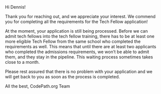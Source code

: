 Hi Dennis!

Thank you for reaching out, and we appreciate your interest. We commend you for completing all the requirements for the Tech Fellow application!

At the moment, your application is still being processed. Before we can admit tech fellows into the tech fellow training, there has to be at least one more eligible Tech Fellow from the same school who completed the requirements as well. This means that until there are at least two applicants who completed the admissions requirements, we won’t be able to admit them, and they stay in the pipeline. This waiting process sometimes takes close to a month.

Please rest assured that there is no problem with your application and we will get back to you as soon as the process is completed.

All the best,
CodePath.org Team

